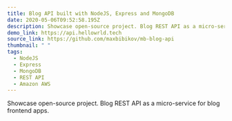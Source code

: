 ```yaml
---
title: Blog API built with NodeJS, Express and MongoDB
date: 2020-05-06T09:52:58.195Z
description: Showcase open-source project. Blog REST API as a micro-service for blog frontend apps.
demo_link: https://api.hellowrld.tech
source_link: https://github.com/maxbibikov/mb-blog-api
thumbnail: " "
tags:
  - NodeJS
  - Express
  - MongoDB
  - REST API
  - Amazon AWS
---
```


Showcase open-source project. Blog REST API as a micro-service for blog frontend apps.
